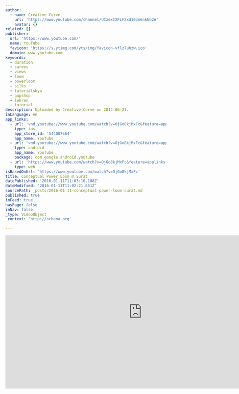 ```yaml
---
author:
  - name: Creative Curve
    url: 'https://www.youtube.com/channel/UCzexIXFLF2xd103n6nkNb2A'
    avatar: {}
related: []
publisher:
  url: 'https://www.youtube.com/'
  name: YouTube
  favicon: 'https://s.ytimg.com/yts/img/favicon-vflz7uhzw.ico'
  domain: www.youtube.com
keywords:
  - duration
  - sarees
  - views
  - loom
  - powerloom
  - silks
  - tutorialsbya
  - gupshup
  - lehren
  - tutorial
description: Uploaded by Creative Curve on 2014-06-21.
inLanguage: en
app_links:
  - url: 'vnd.youtube://www.youtube.com/watch?v=OjGo8kjMxFc&feature=applinks'
    type: ios
    app_store_id: '544007664'
    app_name: YouTube
  - url: 'vnd.youtube://www.youtube.com/watch?v=OjGo8kjMxFc&feature=applinks'
    type: android
    app_name: YouTube
    package: com.google.android.youtube
  - url: 'https://www.youtube.com/watch?v=OjGo8kjMxFc&feature=applinks'
    type: web
isBasedOnUrl: 'https://www.youtube.com/watch?v=OjGo8kjMxFc'
title: Conceptual Power Loom @ Surat
datePublished: '2016-01-11T11:03:10.188Z'
dateModified: '2016-01-11T11:02:21.651Z'
sourcePath: _posts/2016-01-11-conceptual-power-loom-surat.md
published: true
inFeed: true
hasPage: false
inNav: false
_type: VideoObject
_context: 'http://schema.org'

---
```

<iframe src="https://cdn.embedly.com/widgets/media.html?src=https%3A%2F%2Fwww.youtube.com%2Fembed%2FOjGo8kjMxFc%3Ffeature%3Doembed&amp;url=https%3A%2F%2Fwww.youtube.com%2Fwatch%3Fv%3DOjGo8kjMxFc&amp;image=https%3A%2F%2Fi.ytimg.com%2Fvi%2FOjGo8kjMxFc%2Fhqdefault.jpg&amp;key=b7d04c9b404c499eba89ee7072e1c4f7&amp;type=text%2Fhtml&amp;schema=youtube" width="854" height="480" scrolling="no" frameborder="0" allowfullscreen="allowfullscreen" style=""></iframe>